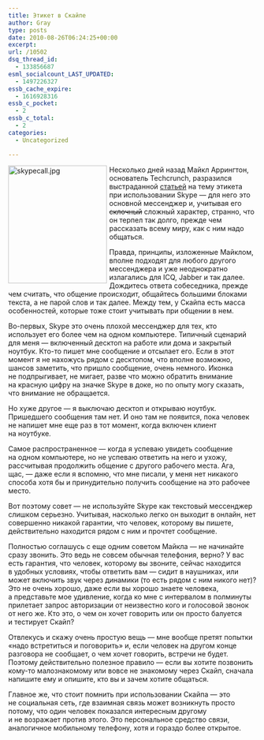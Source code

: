 ```yaml
---
title: Этикет в Скайпе
author: Gray
type: posts
date: 2010-08-26T06:24:25+00:00
excerpt:
url: /10502
dsq_thread_id:
  - 133856687
esml_socialcount_LAST_UPDATED:
  - 1497226327
essb_cache_expire:
  - 1616928316
essb_c_pocket:
  - 2
essb_c_total:
  - 2
categories:
  - Uncategorized

---
```








<img src="https://i1.wp.com/forumimg.net/blog/skypecall.jpg?resize=200%2C239" width="200" height="239" alt="skypecall.jpg" style="float:left; margin-right:5px; margin-bottom:5px;" data-recalc-dims="1" /> 

Несколько дней назад Майкл Аррингтон, основатель Techcrunch, разразился выстраданной <a href="http://techcrunch.com/2010/08/22/skype-etiquette/" target="_blank">статьей</a> на&nbsp;тему этикета при использовании Skype&nbsp;&mdash; для него это основной мессенджер&nbsp;и, учитывая его <strike>склочный</strike> сложный характер, странно, что он&nbsp;терпел так долго, прежде чем рассказать всему миру, как с&nbsp;ним надо общаться.

Правда, принципы, изложенные Майклом, вполне подходят для любого другого мессенджера и&nbsp;уже неоднократно излагались для ICQ, Jabber и&nbsp;так далее. Дождитесь ответа собеседника, прежде чем считать, что общение происходит, общайтесь большими блоками текста, а&nbsp;не&nbsp;парой слов и&nbsp;так далее. Между тем, у&nbsp;Скайпа есть масса особенностей, которые тоже стоит учитывать при общении в&nbsp;нем.

Во-первых, Skype это очень плохой мессенджер для тех, кто использует его более чем на&nbsp;одном компьютере. Типичный сценарий для меня&nbsp;&mdash; включенный десктоп на&nbsp;работе или дома и&nbsp;закрытый ноутбук. Кто-то пишет мне сообщение и&nbsp;отсылает его. Если в&nbsp;этот момент я&nbsp;не&nbsp;нахожусь рядом с&nbsp;десктопом, что вполне возможно, шансов заметить, что пришло сообщение, очень немного. Иконка не&nbsp;подпрыгивает, не&nbsp;мигает, разве что можно обратить внимание на&nbsp;красную цифру на&nbsp;значке Skype в&nbsp;доке, но&nbsp;по&nbsp;опыту могу сказать, что внимание не&nbsp;обращается.

Но&nbsp;хуже другое&nbsp;&mdash; я&nbsp;выключаю десктоп и&nbsp;открываю ноутбук. Пришедшего сообщения там нет. И&nbsp;оно там не&nbsp;появится, пока человек не&nbsp;напишет мне еще раз в&nbsp;тот момент, когда включен клиент на&nbsp;ноутбуке.

Самое распространенное&nbsp;&mdash; когда я&nbsp;успеваю увидеть сообщение на&nbsp;одном компьютере, но&nbsp;не&nbsp;успеваю ответить на&nbsp;него и&nbsp;ухожу, рассчитывая продолжить общение с&nbsp;другого рабочего места. Ага, щас,&nbsp;&mdash; даже если я&nbsp;вспомню, что мне писали, у&nbsp;меня нет никакого способа хотя&nbsp;бы и&nbsp;принудительно получить сообщение на&nbsp;это рабочее место.

Вот поэтому совет&nbsp;&mdash; не&nbsp;используйте Skype как текстовый мессенджер слишком серьезно. Учитывая, насколько легко он&nbsp;выходит в&nbsp;онлайн, нет совершенно никакой гарантии, что человек, которому вы&nbsp;пишете, действительно находится рядом с&nbsp;ним и&nbsp;прочтет сообщение.

Полностью соглашусь с&nbsp;еще одним советом Майкла&nbsp;&mdash; не&nbsp;начинайте сразу звонить. Это ведь не&nbsp;совсем обычная телефония, верно? У&nbsp;вас есть гарантия, что человек, которому вы&nbsp;звоните, сейчас находится в&nbsp;удобных условиях, чтобы ответить вам&nbsp;&mdash; сидит в&nbsp;наушниках, или может включить звук через динамики (то&nbsp;есть рядом с&nbsp;ним никого нет)? Это не&nbsp;очень хорошо, даже если вы&nbsp;хорошо знаете человека, а&nbsp;представьте мое удивление, когда ко&nbsp;мне с&nbsp;интервалом в&nbsp;полминуты прилетает запрос авторизации от&nbsp;неизвестно кого и&nbsp;голосовой звонок от&nbsp;него&nbsp;же. Кто это, о&nbsp;чем он&nbsp;хочет говорить или он&nbsp;просто балуется и&nbsp;тестирует Скайп?

Отвлекусь и&nbsp;скажу очень простую вещь&nbsp;&mdash; мне вообще претят попытки &laquo;надо встретиться и&nbsp;поговорить&raquo; и, если человек на&nbsp;другом конце разговора не&nbsp;сообщает, о&nbsp;чем хочет говорить, встречи не&nbsp;будет. Поэтому действительно полезное правило&nbsp;&mdash; если вы&nbsp;хотите позвонить кому-то малознакомому или вовсе не&nbsp;знакомому через Скайп, сначала напишите ему и&nbsp;опишите, кто вы&nbsp;и&nbsp;зачем хотите общаться.

Главное&nbsp;же, что стоит помнить при использовании Скайпа&nbsp;&mdash; это не&nbsp;социальная сеть, где взаимная связь может возникнуть просто потому, что один человек показался интересным другому и&nbsp;не&nbsp;возражает против этого. Это персональное средство связи, аналогичное мобильному телефону, хотя и&nbsp;гораздо более открытое.